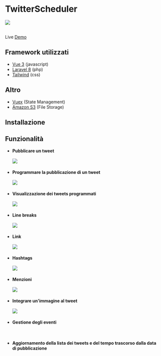 # TwitterScheduler
<a href="https://github.com/andrea-emmanuele/TwitterScheduler/blob/master/LICENSE">
    <img src="https://img.shields.io/github/license/tailwindcomponents/dashboard-template">
</a>
<br />
<br />

Live [Demo](https://twitterscheduler.andreaemmanuele.it)

## Framework utilizzati

- [Vue 3](https://v3.vuejs.org/) (javascript)
- [Laravel 8](https://laravel.com/) (php)
- [Tailwind](https://tailwindcss.com/) (css)

## Altro

- [Vuex](https://vuex.vuejs.org/) (State Management)
- [Amazon S3](https://aws.amazon.com/it/s3/) (File Storage)

## Installazione


## Funzionalità

- **Pubblicare un tweet** 
  <br/><br/>
  <img src="https://twitterscheduler.s3.eu-central-1.amazonaws.com/functionalities/CPT2107291813-694x370.gif?response-content-disposition=inline&X-Amz-Security-Token=IQoJb3JpZ2luX2VjEIb%2F%2F%2F%2F%2F%2F%2F%2F%2F%2FwEaDGV1LWNlbnRyYWwtMSJHMEUCIGK%2FPgyraEvTLUBSMAD0eiKDOpVG61%2FiLWTaTf3XA37rAiEAyWjOONHeuA9gYYm7CxHQiRt0dKxcHPInhUv2J4iG9vMq%2FwIIj%2F%2F%2F%2F%2F%2F%2F%2F%2F%2F%2FARAAGgwzNDM5MjM1MjMwNTEiDIFAnbQnvvKsJfC6ECrTAiRAK6NKM5EWuEnXtbQZNsZxXEnyFRuehMUeCVqZb6vmxwHJkGwtGj93hoPK%2BMXhBCwRc2KsOBbJRep4oBwnpXxH7jrrL3ZkDUOH7LVRvcFzi9%2BwUY105fbMpqhRR8aqQwoFAbD8kKmlx%2Bb3tFm9xZ%2FrMMRyju3Z8RygLNd77rZi87UJ3tx0zunTYNZFqekXI1cNxsU1Fap3Hvw%2BAnzqM6qvHCmm%2BJ6QPm%2F51LO0i48a5GTGY0Lzli2irA8qO32dXLTTsqefPgABJSdWcsynBNaXXBkhDgAXNUVbQh7NNQat2WrF9vKAXB3FbdC4rNamPdkd7njV1ZrX47ylKY8nYGOgzA5uWVsmHtUuUiX9DQPsziB%2FriV1L11TpvrdVfESGSPzMnx1e%2BfrOjNOMC0pkVnMZ6xsmZpJLcpG79eKWWu2Ap%2BbYP4QLTE8SPExMHsRuePLQTCL8IqIBjqzAp%2Botfk1AJ4sCenRu8IKHOtXnfpdA%2B8g2ter6M%2BUu0DdpDnlItKJN7H2jrdcvDLkvgIvPaMEYIGLAnGwOJKzSfZWjoEN%2BILp8P41DhLpmSeXY789spko5u62%2FOjzibw1edksEQv99vHVXDCxOM1EkqZlvu6IO9cgiqWtoyIWFrH3SxhkSDaebKPMCn5TG5dbzJngr4ZZJ4QP%2F2M26njNkRItOCngylBdSPm51O5Iqy%2F9qk%2BYnjTo56%2BYsd8tVN2PUdh%2FDwJyz7XXC%2FhBSKV1ie6bk%2FB%2BN%2BA0KolXt5YY7omtOW3oWbcNu4W1CXZApdiFhzAbEvcsSRstVfHnvKjizZzP5Qr7c5SDzCyEQGWEa0HBYU0r8TitL9TxQ1AgWnrczlLmGlBrKhdFdWLUB9zlFobpXMo%3D&X-Amz-Algorithm=AWS4-HMAC-SHA256&X-Amz-Date=20210729T161745Z&X-Amz-SignedHeaders=host&X-Amz-Expires=299&X-Amz-Credential=ASIAVAE3QPXV6YNPSGL2%2F20210729%2Feu-central-1%2Fs3%2Faws4_request&X-Amz-Signature=df5af437bff302c05638f34475c5522f5c2dc66029545fa846d230b9c366e669">
  <br/><br/>
- **Programmare la pubblicazione di un tweet**
  <br/><br/>
  <img src="https://twitterscheduler.s3.eu-central-1.amazonaws.com/functionalities/CPT2107291823-685x431.gif?response-content-disposition=inline&X-Amz-Security-Token=IQoJb3JpZ2luX2VjEIb%2F%2F%2F%2F%2F%2F%2F%2F%2F%2FwEaDGV1LWNlbnRyYWwtMSJHMEUCIGK%2FPgyraEvTLUBSMAD0eiKDOpVG61%2FiLWTaTf3XA37rAiEAyWjOONHeuA9gYYm7CxHQiRt0dKxcHPInhUv2J4iG9vMq%2FwIIj%2F%2F%2F%2F%2F%2F%2F%2F%2F%2F%2FARAAGgwzNDM5MjM1MjMwNTEiDIFAnbQnvvKsJfC6ECrTAiRAK6NKM5EWuEnXtbQZNsZxXEnyFRuehMUeCVqZb6vmxwHJkGwtGj93hoPK%2BMXhBCwRc2KsOBbJRep4oBwnpXxH7jrrL3ZkDUOH7LVRvcFzi9%2BwUY105fbMpqhRR8aqQwoFAbD8kKmlx%2Bb3tFm9xZ%2FrMMRyju3Z8RygLNd77rZi87UJ3tx0zunTYNZFqekXI1cNxsU1Fap3Hvw%2BAnzqM6qvHCmm%2BJ6QPm%2F51LO0i48a5GTGY0Lzli2irA8qO32dXLTTsqefPgABJSdWcsynBNaXXBkhDgAXNUVbQh7NNQat2WrF9vKAXB3FbdC4rNamPdkd7njV1ZrX47ylKY8nYGOgzA5uWVsmHtUuUiX9DQPsziB%2FriV1L11TpvrdVfESGSPzMnx1e%2BfrOjNOMC0pkVnMZ6xsmZpJLcpG79eKWWu2Ap%2BbYP4QLTE8SPExMHsRuePLQTCL8IqIBjqzAp%2Botfk1AJ4sCenRu8IKHOtXnfpdA%2B8g2ter6M%2BUu0DdpDnlItKJN7H2jrdcvDLkvgIvPaMEYIGLAnGwOJKzSfZWjoEN%2BILp8P41DhLpmSeXY789spko5u62%2FOjzibw1edksEQv99vHVXDCxOM1EkqZlvu6IO9cgiqWtoyIWFrH3SxhkSDaebKPMCn5TG5dbzJngr4ZZJ4QP%2F2M26njNkRItOCngylBdSPm51O5Iqy%2F9qk%2BYnjTo56%2BYsd8tVN2PUdh%2FDwJyz7XXC%2FhBSKV1ie6bk%2FB%2BN%2BA0KolXt5YY7omtOW3oWbcNu4W1CXZApdiFhzAbEvcsSRstVfHnvKjizZzP5Qr7c5SDzCyEQGWEa0HBYU0r8TitL9TxQ1AgWnrczlLmGlBrKhdFdWLUB9zlFobpXMo%3D&X-Amz-Algorithm=AWS4-HMAC-SHA256&X-Amz-Date=20210729T163043Z&X-Amz-SignedHeaders=host&X-Amz-Expires=300&X-Amz-Credential=ASIAVAE3QPXV6YNPSGL2%2F20210729%2Feu-central-1%2Fs3%2Faws4_request&X-Amz-Signature=b3147a65ec20c288d9e8cab7b1bd2e33528ec09a4adc388ae82c9926c58a62bc">
  <br/><br/>
- **Visualizzazione dei tweets programmati**
  <br/><br/>
  <img src="https://twitterscheduler.s3.eu-central-1.amazonaws.com/functionalities/CPT2107291823-682x596.gif?response-content-disposition=inline&X-Amz-Security-Token=IQoJb3JpZ2luX2VjEIb%2F%2F%2F%2F%2F%2F%2F%2F%2F%2FwEaDGV1LWNlbnRyYWwtMSJHMEUCIGK%2FPgyraEvTLUBSMAD0eiKDOpVG61%2FiLWTaTf3XA37rAiEAyWjOONHeuA9gYYm7CxHQiRt0dKxcHPInhUv2J4iG9vMq%2FwIIj%2F%2F%2F%2F%2F%2F%2F%2F%2F%2F%2FARAAGgwzNDM5MjM1MjMwNTEiDIFAnbQnvvKsJfC6ECrTAiRAK6NKM5EWuEnXtbQZNsZxXEnyFRuehMUeCVqZb6vmxwHJkGwtGj93hoPK%2BMXhBCwRc2KsOBbJRep4oBwnpXxH7jrrL3ZkDUOH7LVRvcFzi9%2BwUY105fbMpqhRR8aqQwoFAbD8kKmlx%2Bb3tFm9xZ%2FrMMRyju3Z8RygLNd77rZi87UJ3tx0zunTYNZFqekXI1cNxsU1Fap3Hvw%2BAnzqM6qvHCmm%2BJ6QPm%2F51LO0i48a5GTGY0Lzli2irA8qO32dXLTTsqefPgABJSdWcsynBNaXXBkhDgAXNUVbQh7NNQat2WrF9vKAXB3FbdC4rNamPdkd7njV1ZrX47ylKY8nYGOgzA5uWVsmHtUuUiX9DQPsziB%2FriV1L11TpvrdVfESGSPzMnx1e%2BfrOjNOMC0pkVnMZ6xsmZpJLcpG79eKWWu2Ap%2BbYP4QLTE8SPExMHsRuePLQTCL8IqIBjqzAp%2Botfk1AJ4sCenRu8IKHOtXnfpdA%2B8g2ter6M%2BUu0DdpDnlItKJN7H2jrdcvDLkvgIvPaMEYIGLAnGwOJKzSfZWjoEN%2BILp8P41DhLpmSeXY789spko5u62%2FOjzibw1edksEQv99vHVXDCxOM1EkqZlvu6IO9cgiqWtoyIWFrH3SxhkSDaebKPMCn5TG5dbzJngr4ZZJ4QP%2F2M26njNkRItOCngylBdSPm51O5Iqy%2F9qk%2BYnjTo56%2BYsd8tVN2PUdh%2FDwJyz7XXC%2FhBSKV1ie6bk%2FB%2BN%2BA0KolXt5YY7omtOW3oWbcNu4W1CXZApdiFhzAbEvcsSRstVfHnvKjizZzP5Qr7c5SDzCyEQGWEa0HBYU0r8TitL9TxQ1AgWnrczlLmGlBrKhdFdWLUB9zlFobpXMo%3D&X-Amz-Algorithm=AWS4-HMAC-SHA256&X-Amz-Date=20210729T163013Z&X-Amz-SignedHeaders=host&X-Amz-Expires=300&X-Amz-Credential=ASIAVAE3QPXV6YNPSGL2%2F20210729%2Feu-central-1%2Fs3%2Faws4_request&X-Amz-Signature=48ab5192b4a5c56a3536ce4fa0f7b110930a8c15f0d8a1128871f223272e6818">
  <br/><br/>
- **Line breaks**
  <br/><br/>
  <img src="https://twitterscheduler.s3.eu-central-1.amazonaws.com/functionalities/CPT2107291833-703x370.gif?response-content-disposition=inline&X-Amz-Security-Token=IQoJb3JpZ2luX2VjEIb%2F%2F%2F%2F%2F%2F%2F%2F%2F%2FwEaDGV1LWNlbnRyYWwtMSJHMEUCIGK%2FPgyraEvTLUBSMAD0eiKDOpVG61%2FiLWTaTf3XA37rAiEAyWjOONHeuA9gYYm7CxHQiRt0dKxcHPInhUv2J4iG9vMq%2FwIIj%2F%2F%2F%2F%2F%2F%2F%2F%2F%2F%2FARAAGgwzNDM5MjM1MjMwNTEiDIFAnbQnvvKsJfC6ECrTAiRAK6NKM5EWuEnXtbQZNsZxXEnyFRuehMUeCVqZb6vmxwHJkGwtGj93hoPK%2BMXhBCwRc2KsOBbJRep4oBwnpXxH7jrrL3ZkDUOH7LVRvcFzi9%2BwUY105fbMpqhRR8aqQwoFAbD8kKmlx%2Bb3tFm9xZ%2FrMMRyju3Z8RygLNd77rZi87UJ3tx0zunTYNZFqekXI1cNxsU1Fap3Hvw%2BAnzqM6qvHCmm%2BJ6QPm%2F51LO0i48a5GTGY0Lzli2irA8qO32dXLTTsqefPgABJSdWcsynBNaXXBkhDgAXNUVbQh7NNQat2WrF9vKAXB3FbdC4rNamPdkd7njV1ZrX47ylKY8nYGOgzA5uWVsmHtUuUiX9DQPsziB%2FriV1L11TpvrdVfESGSPzMnx1e%2BfrOjNOMC0pkVnMZ6xsmZpJLcpG79eKWWu2Ap%2BbYP4QLTE8SPExMHsRuePLQTCL8IqIBjqzAp%2Botfk1AJ4sCenRu8IKHOtXnfpdA%2B8g2ter6M%2BUu0DdpDnlItKJN7H2jrdcvDLkvgIvPaMEYIGLAnGwOJKzSfZWjoEN%2BILp8P41DhLpmSeXY789spko5u62%2FOjzibw1edksEQv99vHVXDCxOM1EkqZlvu6IO9cgiqWtoyIWFrH3SxhkSDaebKPMCn5TG5dbzJngr4ZZJ4QP%2F2M26njNkRItOCngylBdSPm51O5Iqy%2F9qk%2BYnjTo56%2BYsd8tVN2PUdh%2FDwJyz7XXC%2FhBSKV1ie6bk%2FB%2BN%2BA0KolXt5YY7omtOW3oWbcNu4W1CXZApdiFhzAbEvcsSRstVfHnvKjizZzP5Qr7c5SDzCyEQGWEa0HBYU0r8TitL9TxQ1AgWnrczlLmGlBrKhdFdWLUB9zlFobpXMo%3D&X-Amz-Algorithm=AWS4-HMAC-SHA256&X-Amz-Date=20210729T163546Z&X-Amz-SignedHeaders=host&X-Amz-Expires=300&X-Amz-Credential=ASIAVAE3QPXV6YNPSGL2%2F20210729%2Feu-central-1%2Fs3%2Faws4_request&X-Amz-Signature=9b6c1c85d59db49c851ea9aa832b8fe231734335ebc94d17f566485f5698f8cf">
  <br/><br/>
- **Link**
  <br/><br/>
  <img src="https://twitterscheduler.s3.eu-central-1.amazonaws.com/functionalities/CPT2107291835-695x380.gif?response-content-disposition=inline&X-Amz-Security-Token=IQoJb3JpZ2luX2VjEIb%2F%2F%2F%2F%2F%2F%2F%2F%2F%2FwEaDGV1LWNlbnRyYWwtMSJHMEUCIGK%2FPgyraEvTLUBSMAD0eiKDOpVG61%2FiLWTaTf3XA37rAiEAyWjOONHeuA9gYYm7CxHQiRt0dKxcHPInhUv2J4iG9vMq%2FwIIj%2F%2F%2F%2F%2F%2F%2F%2F%2F%2F%2FARAAGgwzNDM5MjM1MjMwNTEiDIFAnbQnvvKsJfC6ECrTAiRAK6NKM5EWuEnXtbQZNsZxXEnyFRuehMUeCVqZb6vmxwHJkGwtGj93hoPK%2BMXhBCwRc2KsOBbJRep4oBwnpXxH7jrrL3ZkDUOH7LVRvcFzi9%2BwUY105fbMpqhRR8aqQwoFAbD8kKmlx%2Bb3tFm9xZ%2FrMMRyju3Z8RygLNd77rZi87UJ3tx0zunTYNZFqekXI1cNxsU1Fap3Hvw%2BAnzqM6qvHCmm%2BJ6QPm%2F51LO0i48a5GTGY0Lzli2irA8qO32dXLTTsqefPgABJSdWcsynBNaXXBkhDgAXNUVbQh7NNQat2WrF9vKAXB3FbdC4rNamPdkd7njV1ZrX47ylKY8nYGOgzA5uWVsmHtUuUiX9DQPsziB%2FriV1L11TpvrdVfESGSPzMnx1e%2BfrOjNOMC0pkVnMZ6xsmZpJLcpG79eKWWu2Ap%2BbYP4QLTE8SPExMHsRuePLQTCL8IqIBjqzAp%2Botfk1AJ4sCenRu8IKHOtXnfpdA%2B8g2ter6M%2BUu0DdpDnlItKJN7H2jrdcvDLkvgIvPaMEYIGLAnGwOJKzSfZWjoEN%2BILp8P41DhLpmSeXY789spko5u62%2FOjzibw1edksEQv99vHVXDCxOM1EkqZlvu6IO9cgiqWtoyIWFrH3SxhkSDaebKPMCn5TG5dbzJngr4ZZJ4QP%2F2M26njNkRItOCngylBdSPm51O5Iqy%2F9qk%2BYnjTo56%2BYsd8tVN2PUdh%2FDwJyz7XXC%2FhBSKV1ie6bk%2FB%2BN%2BA0KolXt5YY7omtOW3oWbcNu4W1CXZApdiFhzAbEvcsSRstVfHnvKjizZzP5Qr7c5SDzCyEQGWEa0HBYU0r8TitL9TxQ1AgWnrczlLmGlBrKhdFdWLUB9zlFobpXMo%3D&X-Amz-Algorithm=AWS4-HMAC-SHA256&X-Amz-Date=20210729T163648Z&X-Amz-SignedHeaders=host&X-Amz-Expires=300&X-Amz-Credential=ASIAVAE3QPXV6YNPSGL2%2F20210729%2Feu-central-1%2Fs3%2Faws4_request&X-Amz-Signature=491c8cca2113afc636c6c9e10beabf349052e2850c6075e9104f596e51915f9c">
  <br/><br/>
- **Hashtags**
  <br/><br/>
  <img src="https://twitterscheduler.s3.eu-central-1.amazonaws.com/functionalities/CPT2107291839-695x320.gif?response-content-disposition=inline&X-Amz-Security-Token=IQoJb3JpZ2luX2VjEIb%2F%2F%2F%2F%2F%2F%2F%2F%2F%2FwEaDGV1LWNlbnRyYWwtMSJHMEUCIGK%2FPgyraEvTLUBSMAD0eiKDOpVG61%2FiLWTaTf3XA37rAiEAyWjOONHeuA9gYYm7CxHQiRt0dKxcHPInhUv2J4iG9vMq%2FwIIj%2F%2F%2F%2F%2F%2F%2F%2F%2F%2F%2FARAAGgwzNDM5MjM1MjMwNTEiDIFAnbQnvvKsJfC6ECrTAiRAK6NKM5EWuEnXtbQZNsZxXEnyFRuehMUeCVqZb6vmxwHJkGwtGj93hoPK%2BMXhBCwRc2KsOBbJRep4oBwnpXxH7jrrL3ZkDUOH7LVRvcFzi9%2BwUY105fbMpqhRR8aqQwoFAbD8kKmlx%2Bb3tFm9xZ%2FrMMRyju3Z8RygLNd77rZi87UJ3tx0zunTYNZFqekXI1cNxsU1Fap3Hvw%2BAnzqM6qvHCmm%2BJ6QPm%2F51LO0i48a5GTGY0Lzli2irA8qO32dXLTTsqefPgABJSdWcsynBNaXXBkhDgAXNUVbQh7NNQat2WrF9vKAXB3FbdC4rNamPdkd7njV1ZrX47ylKY8nYGOgzA5uWVsmHtUuUiX9DQPsziB%2FriV1L11TpvrdVfESGSPzMnx1e%2BfrOjNOMC0pkVnMZ6xsmZpJLcpG79eKWWu2Ap%2BbYP4QLTE8SPExMHsRuePLQTCL8IqIBjqzAp%2Botfk1AJ4sCenRu8IKHOtXnfpdA%2B8g2ter6M%2BUu0DdpDnlItKJN7H2jrdcvDLkvgIvPaMEYIGLAnGwOJKzSfZWjoEN%2BILp8P41DhLpmSeXY789spko5u62%2FOjzibw1edksEQv99vHVXDCxOM1EkqZlvu6IO9cgiqWtoyIWFrH3SxhkSDaebKPMCn5TG5dbzJngr4ZZJ4QP%2F2M26njNkRItOCngylBdSPm51O5Iqy%2F9qk%2BYnjTo56%2BYsd8tVN2PUdh%2FDwJyz7XXC%2FhBSKV1ie6bk%2FB%2BN%2BA0KolXt5YY7omtOW3oWbcNu4W1CXZApdiFhzAbEvcsSRstVfHnvKjizZzP5Qr7c5SDzCyEQGWEa0HBYU0r8TitL9TxQ1AgWnrczlLmGlBrKhdFdWLUB9zlFobpXMo%3D&X-Amz-Algorithm=AWS4-HMAC-SHA256&X-Amz-Date=20210729T164050Z&X-Amz-SignedHeaders=host&X-Amz-Expires=300&X-Amz-Credential=ASIAVAE3QPXV6YNPSGL2%2F20210729%2Feu-central-1%2Fs3%2Faws4_request&X-Amz-Signature=645bf20411c55481de9b7168e817dfbd99f31408f616da8adcfeb5f4babee7c5">
  <br/><br/>
- **Menzioni**
  <br/><br/>
  <img src="https://twitterscheduler.s3.eu-central-1.amazonaws.com/functionalities/CPT2107291839-695x326.gif?response-content-disposition=inline&X-Amz-Security-Token=IQoJb3JpZ2luX2VjEIb%2F%2F%2F%2F%2F%2F%2F%2F%2F%2FwEaDGV1LWNlbnRyYWwtMSJHMEUCIGK%2FPgyraEvTLUBSMAD0eiKDOpVG61%2FiLWTaTf3XA37rAiEAyWjOONHeuA9gYYm7CxHQiRt0dKxcHPInhUv2J4iG9vMq%2FwIIj%2F%2F%2F%2F%2F%2F%2F%2F%2F%2F%2FARAAGgwzNDM5MjM1MjMwNTEiDIFAnbQnvvKsJfC6ECrTAiRAK6NKM5EWuEnXtbQZNsZxXEnyFRuehMUeCVqZb6vmxwHJkGwtGj93hoPK%2BMXhBCwRc2KsOBbJRep4oBwnpXxH7jrrL3ZkDUOH7LVRvcFzi9%2BwUY105fbMpqhRR8aqQwoFAbD8kKmlx%2Bb3tFm9xZ%2FrMMRyju3Z8RygLNd77rZi87UJ3tx0zunTYNZFqekXI1cNxsU1Fap3Hvw%2BAnzqM6qvHCmm%2BJ6QPm%2F51LO0i48a5GTGY0Lzli2irA8qO32dXLTTsqefPgABJSdWcsynBNaXXBkhDgAXNUVbQh7NNQat2WrF9vKAXB3FbdC4rNamPdkd7njV1ZrX47ylKY8nYGOgzA5uWVsmHtUuUiX9DQPsziB%2FriV1L11TpvrdVfESGSPzMnx1e%2BfrOjNOMC0pkVnMZ6xsmZpJLcpG79eKWWu2Ap%2BbYP4QLTE8SPExMHsRuePLQTCL8IqIBjqzAp%2Botfk1AJ4sCenRu8IKHOtXnfpdA%2B8g2ter6M%2BUu0DdpDnlItKJN7H2jrdcvDLkvgIvPaMEYIGLAnGwOJKzSfZWjoEN%2BILp8P41DhLpmSeXY789spko5u62%2FOjzibw1edksEQv99vHVXDCxOM1EkqZlvu6IO9cgiqWtoyIWFrH3SxhkSDaebKPMCn5TG5dbzJngr4ZZJ4QP%2F2M26njNkRItOCngylBdSPm51O5Iqy%2F9qk%2BYnjTo56%2BYsd8tVN2PUdh%2FDwJyz7XXC%2FhBSKV1ie6bk%2FB%2BN%2BA0KolXt5YY7omtOW3oWbcNu4W1CXZApdiFhzAbEvcsSRstVfHnvKjizZzP5Qr7c5SDzCyEQGWEa0HBYU0r8TitL9TxQ1AgWnrczlLmGlBrKhdFdWLUB9zlFobpXMo%3D&X-Amz-Algorithm=AWS4-HMAC-SHA256&X-Amz-Date=20210729T164119Z&X-Amz-SignedHeaders=host&X-Amz-Expires=300&X-Amz-Credential=ASIAVAE3QPXV6YNPSGL2%2F20210729%2Feu-central-1%2Fs3%2Faws4_request&X-Amz-Signature=d5b1f3f3352c39f42f0bde6e7a0b9d98e6a854dfd0ee0d69cf2c4dd92306b499">
  <br/><br/>
- **Integrare un'immagine al tweet**
  <br/><br/>
  <img src="https://twitterscheduler.s3.eu-central-1.amazonaws.com/functionalities/CPT2107291844-729x838.gif?response-content-disposition=inline&X-Amz-Security-Token=IQoJb3JpZ2luX2VjEIb%2F%2F%2F%2F%2F%2F%2F%2F%2F%2FwEaDGV1LWNlbnRyYWwtMSJHMEUCIGK%2FPgyraEvTLUBSMAD0eiKDOpVG61%2FiLWTaTf3XA37rAiEAyWjOONHeuA9gYYm7CxHQiRt0dKxcHPInhUv2J4iG9vMq%2FwIIj%2F%2F%2F%2F%2F%2F%2F%2F%2F%2F%2FARAAGgwzNDM5MjM1MjMwNTEiDIFAnbQnvvKsJfC6ECrTAiRAK6NKM5EWuEnXtbQZNsZxXEnyFRuehMUeCVqZb6vmxwHJkGwtGj93hoPK%2BMXhBCwRc2KsOBbJRep4oBwnpXxH7jrrL3ZkDUOH7LVRvcFzi9%2BwUY105fbMpqhRR8aqQwoFAbD8kKmlx%2Bb3tFm9xZ%2FrMMRyju3Z8RygLNd77rZi87UJ3tx0zunTYNZFqekXI1cNxsU1Fap3Hvw%2BAnzqM6qvHCmm%2BJ6QPm%2F51LO0i48a5GTGY0Lzli2irA8qO32dXLTTsqefPgABJSdWcsynBNaXXBkhDgAXNUVbQh7NNQat2WrF9vKAXB3FbdC4rNamPdkd7njV1ZrX47ylKY8nYGOgzA5uWVsmHtUuUiX9DQPsziB%2FriV1L11TpvrdVfESGSPzMnx1e%2BfrOjNOMC0pkVnMZ6xsmZpJLcpG79eKWWu2Ap%2BbYP4QLTE8SPExMHsRuePLQTCL8IqIBjqzAp%2Botfk1AJ4sCenRu8IKHOtXnfpdA%2B8g2ter6M%2BUu0DdpDnlItKJN7H2jrdcvDLkvgIvPaMEYIGLAnGwOJKzSfZWjoEN%2BILp8P41DhLpmSeXY789spko5u62%2FOjzibw1edksEQv99vHVXDCxOM1EkqZlvu6IO9cgiqWtoyIWFrH3SxhkSDaebKPMCn5TG5dbzJngr4ZZJ4QP%2F2M26njNkRItOCngylBdSPm51O5Iqy%2F9qk%2BYnjTo56%2BYsd8tVN2PUdh%2FDwJyz7XXC%2FhBSKV1ie6bk%2FB%2BN%2BA0KolXt5YY7omtOW3oWbcNu4W1CXZApdiFhzAbEvcsSRstVfHnvKjizZzP5Qr7c5SDzCyEQGWEa0HBYU0r8TitL9TxQ1AgWnrczlLmGlBrKhdFdWLUB9zlFobpXMo%3D&X-Amz-Algorithm=AWS4-HMAC-SHA256&X-Amz-Date=20210729T164557Z&X-Amz-SignedHeaders=host&X-Amz-Expires=300&X-Amz-Credential=ASIAVAE3QPXV6YNPSGL2%2F20210729%2Feu-central-1%2Fs3%2Faws4_request&X-Amz-Signature=2b88da9db8bf797c9d29b4dc6530044ddce496b17d6f6ac8629434fc9f4f048e">
  <br/><br/>
- **Gestione degli eventi**
  <br/><br/>
  <img src="">
  <br/><br/>
- **Aggiornamento della lista dei tweets e del tempo trascorso dalla data di pubblicazione**
<br/><br/>
  <img src="">
  <br/><br/>


